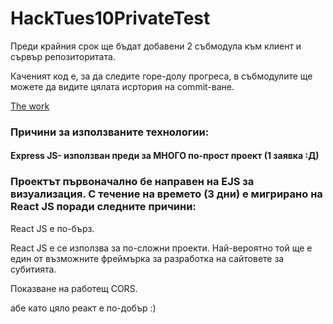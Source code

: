 # HackTues10PrivateTest
<p>Преди крайния срок ще бъдат добавени 2 събмодула към клиент и сървър репозиторитата.</p>
<p>Каченият код е, за да следите горе-долу прогреса, в събмодулите ще можете да видите цялата исртория на commit-ване.</p>
<a href="https://jellyfish-app-5kx28.ondigitalocean.app/auth/login" >The work</a>

<h3>Причини за използваните технологии:</h3>
<h4>Express JS- използван преди за МНОГО по-прост проект (1 заявка :Д)</h4>

<h3>Проектът първоначално бе направен на EJS за визуализация. С течение на времето (3 дни) е мигрирано на React JS поради следните причини:</h3>
<p>React JS е по-бърз.</p>
<p>React JS е се използва за по-сложни проекти. Най-вероятно той ще е един от възможните фреймърка за разработка на сайтовете за субитията.</p>
<p>Показване на работещ CORS.</p>
<p>абе като цяло реакт е по-добър :) </p>



